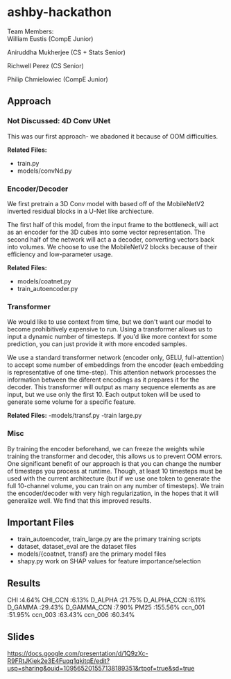 # ashby-hackathon
Team Members:  
William Eustis (CompE Junior)

Aniruddha Mukherjee (CS + Stats Senior)

Richwell Perez (CS Senior)

Philip Chmielowiec (CompE Junior)


## Approach

### Not Discussed: 4D Conv UNet

This was our first approach- we abadoned it because of OOM difficulties.

**Related Files:**
- train.py
- models/convNd.py


### Encoder/Decoder
We first pretrain a 3D Conv model with based off of the MobileNetV2 inverted residual blocks in a U-Net like archiecture. 

The first half of this model, from the input frame to the bottleneck, will act as an encoder for the 3D cubes into some vector representation. The second half of the network will act a a decoder, converting vectors back into volumes. 
We choose to use the MobileNetV2 blocks because of their efficiency and low-parameter usage. 

**Related Files:**
- models/coatnet.py
- train_autoencoder.py


### Transformer
We would like to use context from time, but we don't want our model to become prohibitively expensive to run. Using a transformer allows us to input a dynamic number of timesteps. If you'd like more context for some prediction, you can just provide it with more encoded samples.

We use a standard transformer network (encoder only, GELU, full-attention) to accept some number of embeddings from the encoder (each embedding is representative of one time-step). This attention network processes the information between the diferent encodings as it prepares it for the decoder. 
This transformer will output as many sequence elements as are input, but we use only the first 10. Each output token will be used to generate some volume for a specific feature. 

**Related Files:**
-models/transf.py
-train large.py

### Misc
By training the encoder beforehand, we can freeze the weights while training the transformer and decoder, this allows us to prevent OOM errors.
One significant benefit of our approach is that you can change the number of timesteps you process at runtime. Though,  at least 10  timesteps must be used with the current architecture (but if we use one token to generate the full 10-channel volume, you can train on any number of timesteps).
We train the encoder/decoder with very high regularization, in the hopes that it will generalize well. We find that this improved results.


## Important Files
- train_autoencoder, train_large.py are the primary training scripts
- dataset, dataset_eval are the dataset files
- models/{coatnet, transf} are the primary model files
- shapy.py work on SHAP values for feature importance/selection

## Results

CHI :4.64%
CHI_CCN :6.13%
D_ALPHA :21.75%
D_ALPHA_CCN :6.11%
D_GAMMA :29.43%
D_GAMMA_CCN :7.90%
PM25 :155.56%
ccn_001 :51.95%
ccn_003 :63.43%
ccn_006 :60.34%

## Slides

https://docs.google.com/presentation/d/1Q9zXc-R9FRtJKiek2e3E4Fuqq1qkitqE/edit?usp=sharing&ouid=109565201557138189351&rtpof=true&sd=true


